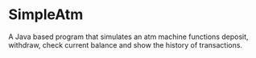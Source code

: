 # SimpleAtm
A Java based program that simulates an atm machine functions deposit, withdraw, check current balance and show the history of transactions.
